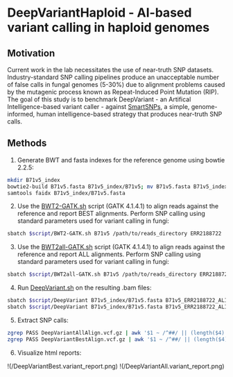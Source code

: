 # DeepVariantHaploid - AI-based variant calling in haploid genomes
## Motivation
Current work in the lab necessitates the use of near-truth SNP datasets. Industry-standard SNP calling pipelines produce an unacceptable number of false calls in fungal genomes (5-30%) due to alignment problems caused by the mutagenic process known as Repeat-Induced Point Mutation (RIP). The goal of this study is to benchmark DeepVariant - an Artifical Intelligence-based variant caller - against [SmartSNPs](https://github.com/drdna/SmartSNPs), a simple, genome-informed, human intelligence-based strategy that produces near-truth SNP calls.
## Methods
1. Generate BWT and fasta indexes for the reference genome using bowtie 2.2.5:
```bash
mkdir B71v5_index
bowtie2-build B71v5.fasta B71v5_index/B71v5; mv B71v5.fasta B71v5_index
samtools faidx B71v5_index/B71v5.fasta
```
2. Use the [BWT2-GATK.sh](/scripts/BWT2-GATK.sh) script (GATK 4.1.4.1) to align reads against the reference and report BEST alignments. Perform SNP calling using standard parameters used for variant calling in fungi:
```bash
sbatch $script/BWT2-GATK.sh B71v5 /path/to/reads_directory ERR2188722
```
3. Use the [BWT2all-GATK.sh](/scripts/BWT2all-GATK.sh) script (GATK 4.1.4.1) to align reads against the reference and report ALL alignments. Perform SNP calling using standard parameters used for variant calling in fungi:
```bash
sbatch $script/BWT2all-GATK.sh B71v5 /path/to/reads_directory ERR2188722
```
4. Run [DeepVariant.sh](/scripts/DeepVariant.sh) on the resulting .bam files:
```bash
sbatch $script/DeepVariant B71v5_index/B71v5.fasta B71v5_ERR2188722_ALIGN/accepted_hits_sortedRG.bam DeepVariantBest DeepVariantBestTemp
sbatch $script/DeepVariant B71v5_index/B71v5.fasta B71v5_ERR2188722_ALIGNall/accepted_hits_sortedRG.bam DeepVariantAll DeepVariantAllTemp
```
5. Extract SNP calls:
```bash
zgrep PASS DeepVariantAllAlign.vcf.gz | awk '$1 ~ /^##/ || (length($4) == 1 && length($5) == 1' | gzip - > DeepVariantAll.vcf.gz
zgrep PASS DeepVariantBestAlign.vcf.gz | awk '$1 ~ /^##/ || (length($4) == 1 && length($5) == 1)' | gzip - > DeepVariantBest.vcf.gz
```
6. Visualize html reports:

!(/DeepVariantBest.variant_report.png)
!(/DeepVariantAll.variant_report.png)
